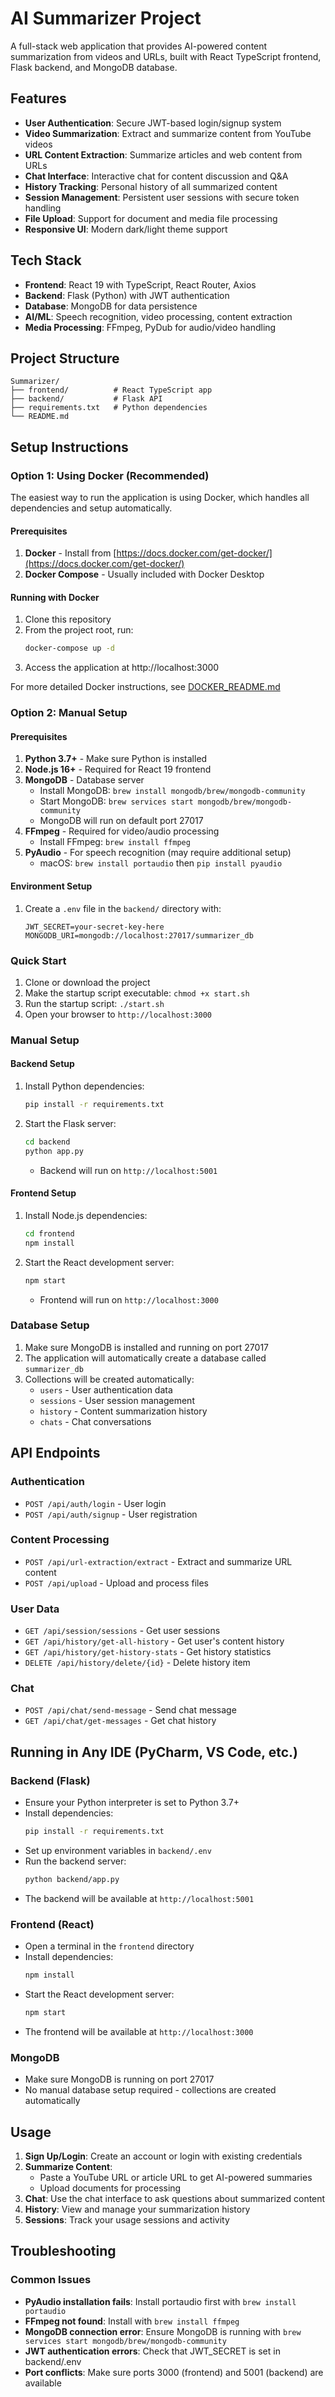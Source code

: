 # AI Summarizer Project

A full-stack web application that provides AI-powered content summarization from videos and URLs, built with React TypeScript frontend, Flask backend, and MongoDB database.

## Features
- **User Authentication**: Secure JWT-based login/signup system
- **Video Summarization**: Extract and summarize content from YouTube videos
- **URL Content Extraction**: Summarize articles and web content from URLs
- **Chat Interface**: Interactive chat for content discussion and Q&A
- **History Tracking**: Personal history of all summarized content
- **Session Management**: Persistent user sessions with secure token handling
- **File Upload**: Support for document and media file processing
- **Responsive UI**: Modern dark/light theme support

## Tech Stack
- **Frontend**: React 19 with TypeScript, React Router, Axios
- **Backend**: Flask (Python) with JWT authentication
- **Database**: MongoDB for data persistence
- **AI/ML**: Speech recognition, video processing, content extraction
- **Media Processing**: FFmpeg, PyDub for audio/video handling

## Project Structure
```
Summarizer/
├── frontend/          # React TypeScript app
├── backend/           # Flask API
├── requirements.txt   # Python dependencies
└── README.md
```

## Setup Instructions

### Option 1: Using Docker (Recommended)

The easiest way to run the application is using Docker, which handles all dependencies and setup automatically.

#### Prerequisites
1. **Docker** - Install from [https://docs.docker.com/get-docker/](https://docs.docker.com/get-docker/)
2. **Docker Compose** - Usually included with Docker Desktop

#### Running with Docker
1. Clone this repository
2. From the project root, run:
   ```bash
   docker-compose up -d
   ```
3. Access the application at http://localhost:3000

For more detailed Docker instructions, see [DOCKER_README.md](DOCKER_README.md)

### Option 2: Manual Setup

#### Prerequisites
1. **Python 3.7+** - Make sure Python is installed
2. **Node.js 16+** - Required for React 19 frontend
3. **MongoDB** - Database server
   - Install MongoDB: `brew install mongodb/brew/mongodb-community`
   - Start MongoDB: `brew services start mongodb/brew/mongodb-community`
   - MongoDB will run on default port 27017
4. **FFmpeg** - Required for video/audio processing
   - Install FFmpeg: `brew install ffmpeg`
5. **PyAudio** - For speech recognition (may require additional setup)
   - macOS: `brew install portaudio` then `pip install pyaudio`

#### Environment Setup
1. Create a `.env` file in the `backend/` directory with:
   ```
   JWT_SECRET=your-secret-key-here
   MONGODB_URI=mongodb://localhost:27017/summarizer_db
   ```

### Quick Start
1. Clone or download the project
2. Make the startup script executable: `chmod +x start.sh`
3. Run the startup script: `./start.sh`
4. Open your browser to `http://localhost:3000`

### Manual Setup

#### Backend Setup
1. Install Python dependencies:
   ```bash
   pip install -r requirements.txt
   ```
2. Start the Flask server:
   ```bash
   cd backend
   python app.py
   ```
   - Backend will run on `http://localhost:5001`

#### Frontend Setup
1. Install Node.js dependencies:
   ```bash
   cd frontend
   npm install
   ```
2. Start the React development server:
   ```bash
   npm start
   ```
   - Frontend will run on `http://localhost:3000`

### Database Setup
1. Make sure MongoDB is installed and running on port 27017
2. The application will automatically create a database called `summarizer_db`
3. Collections will be created automatically:
   - `users` - User authentication data
   - `sessions` - User session management
   - `history` - Content summarization history
   - `chats` - Chat conversations

## API Endpoints

### Authentication
- `POST /api/auth/login` - User login
- `POST /api/auth/signup` - User registration

### Content Processing
- `POST /api/url-extraction/extract` - Extract and summarize URL content
- `POST /api/upload` - Upload and process files

### User Data
- `GET /api/session/sessions` - Get user sessions
- `GET /api/history/get-all-history` - Get user's content history
- `GET /api/history/get-history-stats` - Get history statistics
- `DELETE /api/history/delete/{id}` - Delete history item

### Chat
- `POST /api/chat/send-message` - Send chat message
- `GET /api/chat/get-messages` - Get chat history

## Running in Any IDE (PyCharm, VS Code, etc.)

### Backend (Flask)
- Ensure your Python interpreter is set to Python 3.7+
- Install dependencies:
   ```bash
   pip install -r requirements.txt
   ```
- Set up environment variables in `backend/.env`
- Run the backend server:
   ```bash
   python backend/app.py
   ```
- The backend will be available at `http://localhost:5001`

### Frontend (React)
- Open a terminal in the `frontend` directory
- Install dependencies:
   ```bash
   npm install
   ```
- Start the React development server:
   ```bash
   npm start
   ```
- The frontend will be available at `http://localhost:3000`

### MongoDB
- Make sure MongoDB is running on port 27017
- No manual database setup required - collections are created automatically

## Usage

1. **Sign Up/Login**: Create an account or login with existing credentials
2. **Summarize Content**: 
   - Paste a YouTube URL or article URL to get AI-powered summaries
   - Upload documents for processing
3. **Chat**: Use the chat interface to ask questions about summarized content
4. **History**: View and manage your summarization history
5. **Sessions**: Track your usage sessions and activity

## Troubleshooting

### Common Issues
- **PyAudio installation fails**: Install portaudio first with `brew install portaudio`
- **FFmpeg not found**: Install with `brew install ffmpeg`
- **MongoDB connection error**: Ensure MongoDB is running with `brew services start mongodb/brew/mongodb-community`
- **JWT authentication errors**: Check that JWT_SECRET is set in backend/.env
- **Port conflicts**: Make sure ports 3000 (frontend) and 5001 (backend) are available